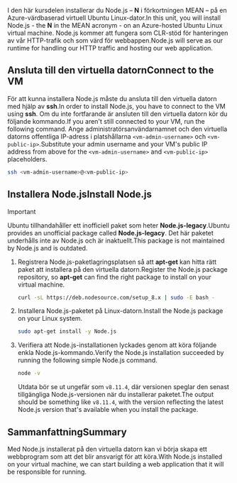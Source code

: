 <span data-ttu-id="ed082-101">I den här kursdelen installerar du Node.js – **N** i förkortningen MEAN – på en Azure-värdbaserad virtuell Ubuntu Linux-dator.</span><span class="sxs-lookup"><span data-stu-id="ed082-101">In this unit, you will install Node.js - the **N** in the MEAN acronym - on an Azure-hosted Ubuntu Linux virtual machine.</span></span> <span data-ttu-id="ed082-102">Node.js kommer att fungera som CLR-stöd för hanteringen av vår HTTP-trafik och som värd för webbappen.</span><span class="sxs-lookup"><span data-stu-id="ed082-102">Node.js will serve as our runtime for handling our HTTP traffic and hosting our web application.</span></span>

## <a name="connect-to-the-vm"></a><span data-ttu-id="ed082-103">Ansluta till den virtuella datorn</span><span class="sxs-lookup"><span data-stu-id="ed082-103">Connect to the VM</span></span>

<span data-ttu-id="ed082-104">För att kunna installera Node.js måste du ansluta till den virtuella datorn med hjälp av **ssh**.</span><span class="sxs-lookup"><span data-stu-id="ed082-104">In order to install Node.js, you have to connect to the VM using **ssh**.</span></span> <span data-ttu-id="ed082-105">Om du inte fortfarande är ansluten till den virtuella datorn kör du följande kommando.</span><span class="sxs-lookup"><span data-stu-id="ed082-105">If you aren't still connected to your VM, run the following command.</span></span> <span data-ttu-id="ed082-106">Ange administratörsanvändarnamnet och den virtuella datorns offentliga IP-adress i platshållarna `<vm-admin-username>` och `<vm-public-ip>`.</span><span class="sxs-lookup"><span data-stu-id="ed082-106">Substitute your admin username and your VM's public IP address from above for the `<vm-admin-username>` and `<vm-public-ip>` placeholders.</span></span>

```bash
ssh <vm-admin-username>@<vm-public-ip>
```

## <a name="install-nodejs"></a><span data-ttu-id="ed082-107">Installera Node.js</span><span class="sxs-lookup"><span data-stu-id="ed082-107">Install Node.js</span></span>

> [!Important]
> <span data-ttu-id="ed082-108">Ubuntu tillhandahåller ett inofficiell paket som heter **Node.js-legacy**.</span><span class="sxs-lookup"><span data-stu-id="ed082-108">Ubuntu provides an unofficial package called **Node.js-legacy**.</span></span> <span data-ttu-id="ed082-109">Det här paketet underhålls inte av Node.js och är inaktuellt.</span><span class="sxs-lookup"><span data-stu-id="ed082-109">This package is not maintained by Node.js and is outdated.</span></span>

1. <span data-ttu-id="ed082-110">Registrera Node.js-paketlagringsplatsen så att **apt-get** kan hitta rätt paket att installera på den virtuella datorn.</span><span class="sxs-lookup"><span data-stu-id="ed082-110">Register the Node.js package repository, so **apt-get** can find the right package to install on your virtual machine.</span></span>

    ```bash
    curl -sL https://deb.nodesource.com/setup_8.x | sudo -E bash -
    ```

1. <span data-ttu-id="ed082-111">Installera Node.js-paketet på Linux-datorn.</span><span class="sxs-lookup"><span data-stu-id="ed082-111">Install the Node.js package on your Linux system.</span></span>

    ```bash
    sudo apt-get install -y Node.js
    ```

1. <span data-ttu-id="ed082-112">Verifiera att Node.js-installationen lyckades genom att köra följande enkla Node.js-kommando.</span><span class="sxs-lookup"><span data-stu-id="ed082-112">Verify the Node.js installation succeeded by running the following simple Node.js command.</span></span>

    ```bash
    node -v
    ```

    <span data-ttu-id="ed082-113">Utdata bör se ut ungefär som `v8.11.4`, där versionen speglar den senast tillgängliga Node.js-versionen när du installerar paketet.</span><span class="sxs-lookup"><span data-stu-id="ed082-113">The output should be something like `v8.11.4`, with the version reflecting the latest Node.js version that's available when you install the package.</span></span>

## <a name="summary"></a><span data-ttu-id="ed082-114">Sammanfattning</span><span class="sxs-lookup"><span data-stu-id="ed082-114">Summary</span></span>

<span data-ttu-id="ed082-115">Med Node.js installerat på den virtuella datorn kan vi börja skapa ett webbprogram som att det blir ansvarigt för att köra.</span><span class="sxs-lookup"><span data-stu-id="ed082-115">With Node.js installed on your virtual machine, we can start building a web application that it will be responsible for running.</span></span>